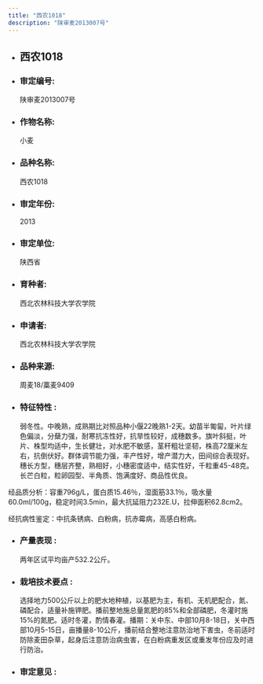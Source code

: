 ```yaml
---
title: "西农1018"
description: "陕审麦2013007号"
---
```

* ## 西农1018
* ###  审定编号:  
   陕审麦2013007号

*  ### 作物名称:  
   小麦

*   ###  品种名称: 
    西农1018

*   ### 审定年份: 
    2013

*   ### 审定单位:  
    陕西省

*   ### 育种者:  
    西北农林科技大学农学院

*   ### 申请者:  
    西北农林科技大学农学院

*   ### 品种来源:  
    周麦18/藁麦9409

*   ### 特征特性 : 
    弱冬性。中晚熟，成熟期比对照品种小偃22晚熟1-2天。幼苗半匍匐，叶片绿色偏淡，分蘖力强，耐寒抗冻性好，抗旱性较好，成穗数多。旗叶斜挺，叶片、株型均适中，生长健壮，对水肥不敏感，茎秆粗壮坚韧，株高72厘米左右，抗倒伏好。群体调节能力强，丰产性好，增产潜力大，田间综合表现好。穗长方型，穗层齐整，熟相好，小穗密度适中，结实性好，千粒重45-48克。长芒白粒，粒卵园型、半角质、饱满度好、商品性优良。
经品质分析：容重796g/L，蛋白质15.46％，湿面筋33.1％，吸水量60.0ml/100g，稳定时间3.5min，最大抗延阻力232E.U，拉伸面积62.8cm2。 
经抗病性鉴定：中抗条锈病、白粉病，抗赤霉病，高感白粉病。


*   ### 产量表现 : 
    两年区试平均亩产532.2公斤。

*   ### 栽培技术要点 : 
    选择地力500公斤以上的肥水地种植，以基肥为主，有机、无机肥配合，氮、磷配合，适量补施钾肥。播前整地施总量氮肥的85%和全部磷肥，冬灌时施15%的氮肥。适时冬灌，酌情春灌。播期：关中东、中部10月8-18日，关中西部10月5-15日，亩播量8-10公斤，播前结合整地注意防治地下害虫，冬前适时防除麦田杂草，起身后注意防治病虫害，在白粉病重发区或重发年份应及时进行防治。

*   ### 审定意见 : 
    
